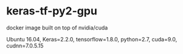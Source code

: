 # keras-tf-py2-gpu
docker image built on top of nvidia/cuda

Ubuntu 16.04, Keras=2.2.0, tensorflow=1.8.0, python=2.7, cuda=9.0, cudnn=7.0.5.15
